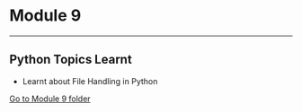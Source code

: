 # Module 9
---
## Python Topics Learnt
<!-- UL -->
* Learnt about File Handling in Python



[Go to Module 9 folder](https://github.com/ankurk10/SIG-Python-Work/tree/main/Module9 "Go to Module 9")
